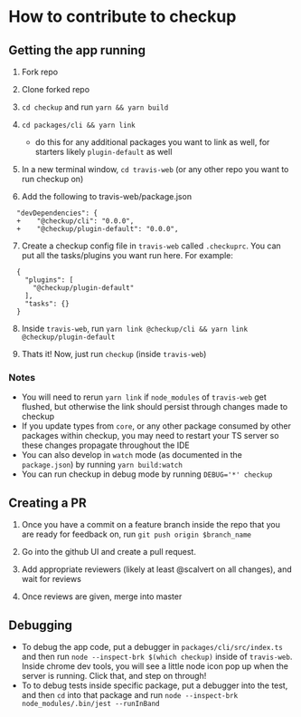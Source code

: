 # How to contribute to checkup

## Getting the app running
1. Fork repo

2. Clone forked repo

3. `cd checkup` and run `yarn && yarn build`

4. `cd packages/cli && yarn link`
    - do this for any additional packages you want to link as well, for starters likely `plugin-default` as well

5. In a new terminal window, `cd travis-web` (or any other repo you want to run checkup on)

6. Add the following to travis-web/package.json

```
  "devDependencies": {
  +    "@checkup/cli": "0.0.0",
  +    "@checkup/plugin-default": "0.0.0",

```
7. Create a checkup config file in `travis-web` called `.checkuprc`. You can put all the tasks/plugins you want run here. For example:
```
  {
    "plugins": [
      "@checkup/plugin-default"
    ],
    "tasks": {}
  }
```
8. Inside `travis-web`, run `yarn link @checkup/cli && yarn link @checkup/plugin-default`

9. Thats it! Now, just run `checkup` (inside `travis-web`)

### Notes
- You will need to rerun `yarn link` if `node_modules` of `travis-web` get flushed, but otherwise the link should persist through changes made to checkup
- If you update types from `core`, or any other package consumed by other packages within checkup, you may need to restart your TS server so these changes propagate throughout the IDE
- You can also develop in `watch` mode (as documented in the `package.json`) by running `yarn build:watch`
- You can run checkup in debug mode by running `DEBUG='*' checkup`

## Creating a PR
1. Once you have a commit on a feature branch inside the repo that you are ready for feedback on, run `git push origin $branch_name`

2. Go into the github UI and create a pull request.

3. Add appropriate reviewers (likely at least @scalvert on all changes), and wait for reviews

4. Once reviews are given, merge into master


## Debugging
- To debug the app code, put a debugger in `packages/cli/src/index.ts` and then run `node --inspect-brk $(which checkup)` inside of `travis-web`. Inside chrome dev tools, you will see a little node icon pop up when the server is running. Click that, and step on through!
- To to debug tests inside specific package, put a debugger into the test, and then `cd` into that package and run `node --inspect-brk node_modules/.bin/jest --runInBand`
